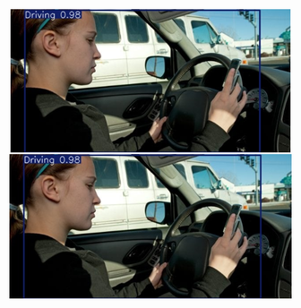 <div align="center">
  <img src="runs/detect/predict/19.jpg" alt="Image description" width="500"/>
  <img src="runs/detect/predict/19.jpg">
</div> 
